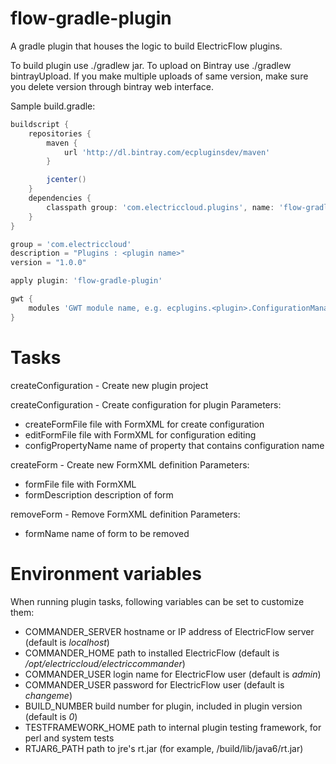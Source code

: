 # flow-gradle-plugin
A gradle plugin that houses the logic to build ElectricFlow plugins.

To build plugin use ./gradlew jar.
To upload on Bintray use ./gradlew bintrayUpload.
If you make multiple uploads of same version, make sure you delete version through bintray web interface. 

Sample build.gradle:

```groovy
buildscript {
    repositories {
        maven {
            url 'http://dl.bintray.com/ecpluginsdev/maven'
        }

        jcenter()
    }
    dependencies {
        classpath group: 'com.electriccloud.plugins', name: 'flow-gradle-plugin', version: '+'
    }
}

group = 'com.electriccloud'
description = "Plugins : <plugin name>"
version = "1.0.0"

apply plugin: 'flow-gradle-plugin'

gwt {
	modules 'GWT module name, e.g. ecplugins.<plugin>.ConfigurationManagement'
}

```
# Tasks

createConfiguration - Create new plugin project

createConfiguration - Create configuration for plugin
Parameters:
* createFormFile file with FormXML for create configuration
* editFormFile file with FormXML for configuration editing
* configPropertyName name of property that contains configuration name

createForm - Create new FormXML definition
Parameters:
* formFile file with FormXML
* formDescription description of form

removeForm - Remove FormXML definition
Parameters:
* formName name of form to be removed


# Environment variables

When running plugin tasks, following variables can be set to customize them:

* COMMANDER_SERVER hostname or IP address of ElectricFlow server (default is *localhost*)
* COMMANDER_HOME path to installed ElectricFlow (default is */opt/electriccloud/electriccommander*)
* COMMANDER_USER login name for ElectricFlow user (default is *admin*)
* COMMANDER_USER password for ElectricFlow user (default is *changeme*)
* BUILD_NUMBER build number for plugin, included in plugin version (default is *0*)
* TESTFRAMEWORK_HOME path to internal plugin testing framework, for perl and system tests
* RTJAR6_PATH path to jre's rt.jar (for example, <nimbus>/build/lib/java6/rt.jar)
